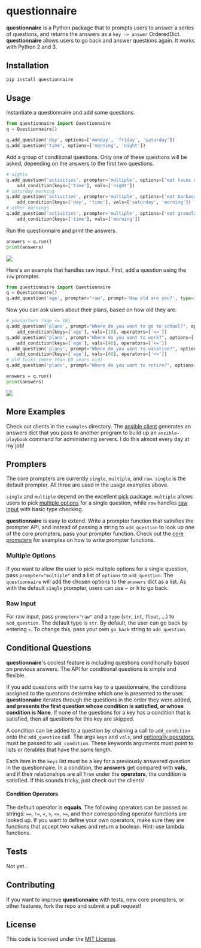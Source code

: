 # questionnaire

__questionnaire__ is a Python package that to prompts users to answer a series of questions, and returns the answers as a `key -> answer` OrderedDict. __questionnaire__ allows users to go back and answer questions again. It works with Python 2 and 3.

## Installation
```sh
pip install questionnaire
```

## Usage
Instantiate a questionnaire and add some questions.
```py
from questionnaire import Questionnaire
q = Questionnaire()

q.add_question('day', options=['monday', 'friday', 'saturday'])
q.add_question('time', options=['morning', 'night'])
```

Add a group of conditional questions. Only one of these questions will be asked, depending on the answers to the first two questions.
```py
# nights
q.add_question('activities', prompter='multiple', options=['eat tacos de pastor', 'go to the cantina', 'do some programming']).\
    add_condition(keys=['time'], vals=['night'])
# saturday morning
q.add_question('activities', prompter='multiple', options=['eat barbacoa', 'watch footy', 'walk the dog']).\
    add_condition(keys=['day', 'time'], vals=['saturday', 'morning'])
# other mornings
q.add_question('activities', prompter='multiple', options=['eat granola', 'get dressed', 'go to work']).\
    add_condition(keys=['time'], vals=['morning'])
```

Run the questionnaire and print the answers.
```py
answers = q.run()
print(answers)
```

![](https://raw.githubusercontent.com/kylebebak/questionnaire/master/examples/activities_client.gif)

Here's an example that handles raw input. First, add a question using the `raw` prompter.
```py
from questionnaire import Questionnaire
q = Questionnaire()
q.add_question('age', prompter="raw", prompt='How old are you?', type=int)
```

Now you can ask users about their plans, based on how old they are.
```py
# youngsters (age <= 18)
q.add_question('plans', prompt="Where do you want to go to school?", options=['Valley College', 'La Escuela de Calor']).\
    add_condition(keys=['age'], vals=[18], operators=['<='])
q.add_question('plans', prompt="Where do you want to work?", options=['On a farm', 'In an office', 'On the couch']).\
    add_condition(keys=['age'], vals=[40], operators=['<='])
q.add_question('plans', prompt="Where do you want to vacation?", options=['El Caribe', 'On a cruise ship', 'Las Islas Canarias']).\
    add_condition(keys=['age'], vals=[60], operators=['<='])
# old folks (more than 60 years old)
q.add_question('plans', prompt="Where do you want to retire?", options=['El campo', 'The beach', 'San Miguel de Allende'])

answers = q.run()
print(answers)
```

![](https://raw.githubusercontent.com/kylebebak/questionnaire/master/examples/plans_client.gif)


## More Examples
Check out clients in the `examples` directory. The [ansible client](examples/ansible_client.py) generates an answers dict that you pass to another program to build up an `ansible-playbook` command for administering servers. I do this almost every day at my job!

## Prompters
The core prompters are currently `single`, `multiple`, and `raw`. `single` is the default prompter. All three are used in the usage examples above.

`single` and `multiple` depend on the excellent [pick](https://github.com/wong2/pick) package. `multiple` allows users to pick [multiple options](#multiple-options) for a single question, while `raw` handles [raw input](#raw-input) with basic type checking.

__questionnaire__ is easy to extend. Write a prompter function that satisfies the prompter API, and instead of passing a string to `add_question` to look up one of the core prompters, pass your prompter function. Check out the [core prompters](questionnaire/prompters.py) for examples on how to write prompter functions.

### Multiple Options
If you want to allow the user to pick multiple options for a single question, pass `prompter="multiple"` and a list of `options` to `add_question`. The `questionnaire` will add the chosen options to the `answers` dict as a list. As with the default `single` prompter, users can use <kbd>&larr;</kbd> or <kbd>h</kbd> to go back.

### Raw Input
For raw input, pass `prompter="raw"` and a `type` (`str`, `int`, `float`, ...) to `add_question`. The default type is `str`. By default, the user can go back by entering `<`. To change this, pass your own `go_back` string to `add_question`.


## Conditional Questions
__questionnaire__'s coolest feature is including questions conditionally based on previous answers. The API for conditional questions is simple and flexible.

If you add questions with the same key to a questionnaire, the conditions assigned to the questions determine which one is presented to the user. __questionnaire__ iterates through the questions in the order they were added, __and presents the first question whose condition is satisfied, or whose condition is None__. If none of the questions for a key has a condition that is satisfied, then all questions for this key are skipped.

A condition can be added to a question by chaining a call to `add_condition` onto the `add_question` call. The args `keys` and `vals`, and [optionally operators](#condition-operators), must be passed to `add_condition`. These keywords arguments must point to lists or iterables that have the same length.

Each item in the `keys` list must be a key for a previously answered question in the questionnaire. In a condition, the __answers__ get compared with __vals__, and if their relationships are all `True` under the __operators__, the condition is satisfied. If this sounds tricky, just check out the clients!

#### Condition Operators
The default operator is __equals__. The following operators can be passed as strings: `==`, `!=`, `<`, `>`, `<=`, `>=`, and their corresponding operator functions are looked up. If you want to define your own operators, make sure they are functions that accept two values and return a boolean. Hint: use lambda functions.

## Tests
Not yet...

## Contributing
If you want to improve __questionnaire__ with tests, new core prompters, or other features, fork the repo and submit a pull request!

## License
This code is licensed under the [MIT License](https://opensource.org/licenses/MIT).
